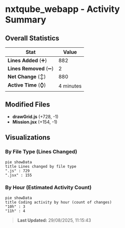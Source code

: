 # nxtqube_webapp - Activity Summary 

## Overall Statistics

| Stat                   | Value                                                             |
| ---------------------- | ----------------------------------------------------------------- |
| **Lines Added** (➕)   | 882                                          |
| **Lines Removed** (➖) | 2                                        |
| **Net Change** (↕)    | 880                |
| **Active Time** (⌚)   | 4 minutes |


## Modified Files
- **drawGrid.js** (+728, -1)
- **Mission.jsx** (+154, -1)

## Visualizations

### By File Type (Lines Changed)

```mermaid
pie showData
title Lines changed by file type
".js" : 729
".jsx" : 155
```

### By Hour (Estimated Activity Count)

```mermaid
pie showData
title Coding activity by hour (count of changes)
"10h" : 3
"11h" : 4
```


> **Last Updated:** 29/08/2025, 11:15:43